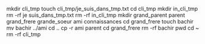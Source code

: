 mkdir cli_tmp
touch cli_tmp/je_suis_dans_tmp.txt
cd cli_tmp
mkdir in_cli_tmp
rm -rf je suis_dans_tmp.txt
rm -rf in_cli_tmp
mkdir grand_parent parent grand_frere grande_soeur ami connaissances
cd grand_frere
touch bachir
mv bachir ../ami
cd .. 
cp -r  ami parent
cd grand_frere 
rm -rf bachir
pwd
cd ~
rm -rf cli_tmp

